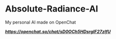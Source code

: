 # Absolute-Radiance-AI
My personal AI made on OpenChat


<i> <b>
  https://openchat.so/chat/sD0OCh5HDsrgIF27zlfU 
  </i> </b>
